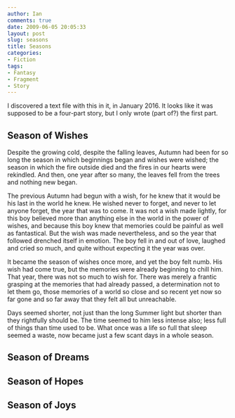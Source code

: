 ```yaml
---
author: Ian
comments: true
date: 2009-06-05 20:05:33
layout: post
slug: seasons
title: Seasons
categories:
- Fiction
tags:
- Fantasy
- Fragment
- Story
---
```


<div class="notes">
<p>I discovered a text file with this in it, in January 2016. It looks like it was supposed to be a four-part story, but I only wrote (part of?) the first part.</p>
</div>

## Season of Wishes

Despite the growing cold, despite the falling leaves, Autumn had been for so long the season in which beginnings began and wishes were wished; the season in which the fire outside died and the fires in our hearts were rekindled.  And then, one year after so many, the leaves fell from the trees and nothing new began.

The previous Autumn had begun with a wish, for he knew that it would be his last in the world he knew.  He wished never to forget, and never to let anyone forget, the year that was to come.  It was not a wish made lightly, for this boy believed more than anything else in the world in the power of wishes, and because this boy knew that memories could be painful as well as fantastical.  But the wish was made nevertheless, and so the year that followed drenched itself in emotion.  The boy fell in and out of love, laughed and cried so much, and quite without expecting it the year was over.

It became the season of wishes once more, and yet the boy felt numb.  His wish had come true, but the memories were already beginning to chill him.  That year, there was not so much to wish for.  There was merely a frantic grasping at the memories that had already passed, a determination not to let them go, those memories of a world so close and so recent yet now so far gone and so far away that they felt all but unreachable.

Days seemed shorter, not just than the long Summer light but shorter than they rightfully should be.  The time seemed to him less intense also; less full of things than time used to be.  What once was a life so full that sleep seemed a waste, now became just a few scant days in a whole season.

## Season of Dreams

## Season of Hopes

## Season of Joys
